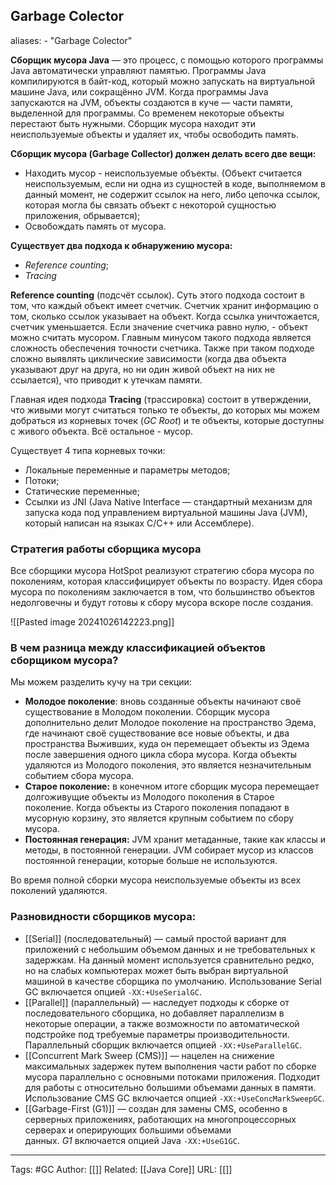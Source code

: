 ## Garbage Colector
aliases: 
	- "Garbage Colector"

**Сборщик мусора Java** — это процесс, с помощью которого программы Java автоматически управляют памятью. Программы Java компилируются в байт-код, который можно запускать на виртуальной машине Java, или сокращённо JVM. Когда программы Java запускаются на JVM, объекты создаются в куче — части памяти, выделенной для программы. Со временем некоторые объекты перестают быть нужными. Сборщик мусора находит эти неиспользуемые объекты и удаляет их, чтобы освободить память.

**Сборщик мусора (Garbage Collector) должен делать всего две вещи:**
- Находить мусор - неиспользуемые объекты. (Объект считается неиспользуемым, если ни одна из сущностей в коде, выполняемом в данный момент, не содержит ссылок на него, либо цепочка ссылок, которая могла бы связать объект с некоторой сущностью приложения, обрывается);
- Освобождать память от мусора.

**Существует два подхода к обнаружению мусора:**
- _Reference counting_;
- _Tracing_
  
**Reference counting** (подсчёт ссылок). Суть этого подхода состоит в том, что каждый объект имеет счетчик. Счетчик хранит информацию о том, сколько ссылок указывает на объект. Когда ссылка уничтожается, счетчик уменьшается. Если значение счетчика равно нулю, - объект можно считать мусором. Главным минусом такого подхода является сложность обеспечения точности счетчика. Также при таком подходе сложно выявлять циклические зависимости (когда два объекта указывают друг на друга, но ни один живой объект на них не ссылается), что приводит к утечкам памяти.

Главная идея подхода **Tracing** (трассировка) состоит в утверждении, что живыми могут считаться только те объекты, до которых мы можем добраться из корневых точек (_GC Root_) и те объекты, которые доступны с живого объекта. Всё остальное - мусор.

Существует 4 типа корневых точки:
- Локальные переменные и параметры методов;
- Потоки;
- Статические переменные;
- Ссылки из JNI (Java Native Interface — стандартный механизм для запуска кода под управлением виртуальной машины Java (JVM), который написан на языках С/С++ или Ассемблере).
### Стратегия работы сборщика мусора

Все сборщики мусора HotSpot реализуют стратегию сбора мусора по поколениям, которая классифицирует объекты по возрасту. Идея сбора мусора по поколениям заключается в том, что большинство объектов недолговечны и будут готовы к сбору мусора вскоре после создания.

![[Pasted image 20241026142223.png]]

### В чем разница между классификацией объектов сборщиком мусора?

Мы можем разделить кучу на три секции:

- **Молодое поколение**: вновь созданные объекты начинают своё существование в Молодом поколении. Сборщик мусора дополнительно делит Молодое поколение на пространство Эдема, где начинают своё существование все новые объекты, и два пространства Выживших, куда он перемещает объекты из Эдема после завершения одного цикла сбора мусора. Когда объекты удаляются из Молодого поколения, это является незначительным событием сбора мусора.
- **Старое поколение:** в конечном итоге сборщик мусора перемещает долгоживущие объекты из Молодого поколения в Старое поколение. Когда объекты из Старого поколения попадают в мусорную корзину, это является крупным событием по сбору мусора.
- **Постоянная генерация:** JVM хранит метаданные, такие как классы и методы, в постоянной генерации. JVM собирает мусор из классов постоянной генерации, которые больше не используются.

Во время полной сборки мусора неиспользуемые объекты из всех поколений удаляются.
### Разновидности сборщиков мусора:

- [[Serial]] (последовательный) — самый простой вариант для приложений с небольшим объемом данных и не требовательных к задержкам. На данный момент используется сравнительно редко, но на слабых компьютерах может быть выбран виртуальной машиной в качестве сборщика по умолчанию. Использование Serial GC включается опцией `-XX:+UseSerialGC`.
- [[Parallel]] (параллельный) — наследует подходы к сборке от последовательного сборщика, но добавляет параллелизм в некоторые операции, а также возможности по автоматической подстройке под требуемые параметры производительности. Параллельный сборщик включается опцией `-XX:+UseParallelGC`.
- [[Concurrent Mark Sweep (CMS)]] — нацелен на снижение максимальных задержек путем выполнения части работ по сборке мусора параллельно с основными потоками приложения. Подходит для работы с относительно большими объемами данных в памяти. Использование CMS GC включается опцией `-XX:+UseConcMarkSweepGC`.
- [[Garbage-First (G1)]] — создан для замены CMS, особенно в серверных приложениях, работающих на многопроцессорных серверах и оперирующих большими объемами данных. _G1_ включается опцией Java `-XX:+UseG1GC`.


---
Tags: #GC
Author: [[]]
Related: [[Java Core]]
URL: [[]]